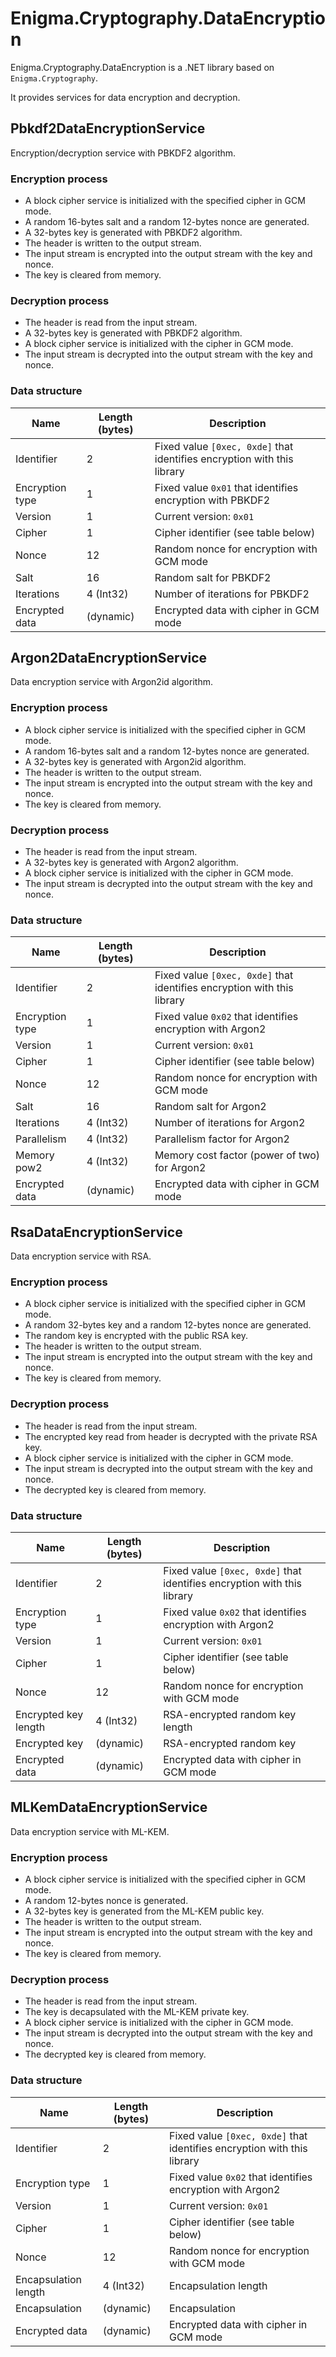 # Enigma.Cryptography.DataEncryption

Enigma.Cryptography.DataEncryption is a .NET library based on `Enigma.Cryptography`.

It provides services for data encryption and decryption.

## Pbkdf2DataEncryptionService

Encryption/decryption service with PBKDF2 algorithm.

### Encryption process

- A block cipher service is initialized with the specified cipher in GCM mode.
- A random 16-bytes salt and a random 12-bytes nonce are generated.
- A 32-bytes key is generated with PBKDF2 algorithm.
- The header is written to the output stream.
- The input stream is encrypted into the output stream with the key and nonce.
- The key is cleared from memory.

### Decryption process

- The header is read from the input stream.
- A 32-bytes key is generated with PBKDF2 algorithm.
- A block cipher service is initialized with the cipher in GCM mode.
- The input stream is decrypted into the output stream with the key and nonce.

### Data structure

| Name            | Length (bytes) | Description                                                             |
|-----------------|----------------|-------------------------------------------------------------------------|
| Identifier      | 2              | Fixed value `[0xec, 0xde]` that identifies encryption with this library |
| Encryption type | 1              | Fixed value `0x01` that identifies encryption with PBKDF2               |
| Version         | 1              | Current version: `0x01`                                                 |
| Cipher          | 1              | Cipher identifier (see table below)                                     |
| Nonce           | 12             | Random nonce for encryption with GCM mode                               |
| Salt            | 16             | Random salt for PBKDF2                                                  |
| Iterations      | 4 (Int32)      | Number of iterations for PBKDF2                                         |
| Encrypted data  | (dynamic)      | Encrypted data with cipher in GCM mode                                  |

## Argon2DataEncryptionService

Data encryption service with Argon2id algorithm.

### Encryption process

- A block cipher service is initialized with the specified cipher in GCM mode.
- A random 16-bytes salt and a random 12-bytes nonce are generated.
- A 32-bytes key is generated with Argon2id algorithm.
- The header is written to the output stream.
- The input stream is encrypted into the output stream with the key and nonce.
- The key is cleared from memory.

### Decryption process

- The header is read from the input stream.
- A 32-bytes key is generated with Argon2 algorithm.
- A block cipher service is initialized with the cipher in GCM mode.
- The input stream is decrypted into the output stream with the key and nonce.

### Data structure

| Name            | Length (bytes) | Description                                                             |
|-----------------|----------------|-------------------------------------------------------------------------|
| Identifier      | 2              | Fixed value `[0xec, 0xde]` that identifies encryption with this library |
| Encryption type | 1              | Fixed value `0x02` that identifies encryption with Argon2               |
| Version         | 1              | Current version: `0x01`                                                 |
| Cipher          | 1              | Cipher identifier (see table below)                                     |
| Nonce           | 12             | Random nonce for encryption with GCM mode                               |
| Salt            | 16             | Random salt for Argon2                                                  |
| Iterations      | 4 (Int32)      | Number of iterations for Argon2                                         |
| Parallelism     | 4 (Int32)      | Parallelism factor for Argon2                                           |
| Memory pow2     | 4 (Int32)      | Memory cost factor (power of two) for Argon2                            |
| Encrypted data  | (dynamic)      | Encrypted data with cipher in GCM mode                                  |

## RsaDataEncryptionService

Data encryption service with RSA.

### Encryption process

- A block cipher service is initialized with the specified cipher in GCM mode.
- A random 32-bytes key and a random 12-bytes nonce are generated.
- The random key is encrypted with the public RSA key.
- The header is written to the output stream.
- The input stream is encrypted into the output stream with the key and nonce.
- The key is cleared from memory.

### Decryption process

- The header is read from the input stream.
- The encrypted key read from header is decrypted with the private RSA key.
- A block cipher service is initialized with the cipher in GCM mode.
- The input stream is decrypted into the output stream with the key and nonce.
- The decrypted key is cleared from memory.

### Data structure

| Name                 | Length (bytes) | Description                                                             |
|----------------------|----------------|-------------------------------------------------------------------------|
| Identifier           | 2              | Fixed value `[0xec, 0xde]` that identifies encryption with this library |
| Encryption type      | 1              | Fixed value `0x02` that identifies encryption with Argon2               |
| Version              | 1              | Current version: `0x01`                                                 |
| Cipher               | 1              | Cipher identifier (see table below)                                     |
| Nonce                | 12             | Random nonce for encryption with GCM mode                               |
| Encrypted key length | 4 (Int32)      | RSA-encrypted random key length                                         |
| Encrypted key        | (dynamic)      | RSA-encrypted random key                                                |
| Encrypted data       | (dynamic)      | Encrypted data with cipher in GCM mode                                  |

## MLKemDataEncryptionService

Data encryption service with ML-KEM.

### Encryption process

- A block cipher service is initialized with the specified cipher in GCM mode.
- A random 12-bytes nonce is generated.
- A 32-bytes key is generated from the ML-KEM public key.
- The header is written to the output stream.
- The input stream is encrypted into the output stream with the key and nonce.
- The key is cleared from memory.

### Decryption process

- The header is read from the input stream.
- The key is decapsulated with the ML-KEM private key.
- A block cipher service is initialized with the cipher in GCM mode.
- The input stream is decrypted into the output stream with the key and nonce.
- The decrypted key is cleared from memory.

### Data structure

| Name                 | Length (bytes) | Description                                                             |
|----------------------|----------------|-------------------------------------------------------------------------|
| Identifier           | 2              | Fixed value `[0xec, 0xde]` that identifies encryption with this library |
| Encryption type      | 1              | Fixed value `0x02` that identifies encryption with Argon2               |
| Version              | 1              | Current version: `0x01`                                                 |
| Cipher               | 1              | Cipher identifier (see table below)                                     |
| Nonce                | 12             | Random nonce for encryption with GCM mode                               |
| Encapsulation length | 4 (Int32)      | Encapsulation length                                                    |
| Encapsulation        | (dynamic)      | Encapsulation                                                           |
| Encrypted data       | (dynamic)      | Encrypted data with cipher in GCM mode                                  |
